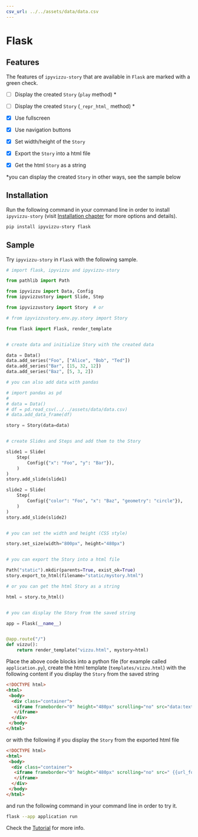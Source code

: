 ```yaml
---
csv_url: ../../assets/data/data.csv
---
```


# Flask

## Features

The features of `ipyvizzu-story` that are available in `Flask` are marked with a
green check.

- [ ] Display the created `Story` (`play` method) \*

- [ ] Display the created `Story` (`_repr_html_` method) \*

- [x] Use fullscreen

- [x] Use navigation buttons

- [x] Set width/height of the `Story`

- [x] Export the `Story` into a html file

- [x] Get the html `Story` as a string

\*you can display the created `Story` in other ways, see the sample below

## Installation

Run the following command in your command line in order to install
`ipyvizzu-story` (visit [Installation chapter](../../installation.md) for more
options and details).

```sh
pip install ipyvizzu-story flask
```

## Sample

Try `ipyvizzu-story` in `Flask` with the following sample.

```python
# import flask, ipyvizzu and ipyvizzu-story

from pathlib import Path

from ipyvizzu import Data, Config
from ipyvizzustory import Slide, Step

from ipyvizzustory import Story  # or

# from ipyvizzustory.env.py.story import Story

from flask import Flask, render_template


# create data and initialize Story with the created data

data = Data()
data.add_series("Foo", ["Alice", "Bob", "Ted"])
data.add_series("Bar", [15, 32, 12])
data.add_series("Baz", [5, 3, 2])

# you can also add data with pandas

# import pandas as pd
#
# data = Data()
# df = pd.read_csv(../../assets/data/data.csv)
# data.add_data_frame(df)

story = Story(data=data)


# create Slides and Steps and add them to the Story

slide1 = Slide(
    Step(
        Config({"x": "Foo", "y": "Bar"}),
    )
)
story.add_slide(slide1)

slide2 = Slide(
    Step(
        Config({"color": "Foo", "x": "Baz", "geometry": "circle"}),
    )
)
story.add_slide(slide2)


# you can set the width and height (CSS style)

story.set_size(width="800px", height="480px")


# you can export the Story into a html file

Path("static").mkdir(parents=True, exist_ok=True)
story.export_to_html(filename="static/mystory.html")

# or you can get the html Story as a string

html = story.to_html()


# you can display the Story from the saved string

app = Flask(__name__)


@app.route("/")
def vizzu():
    return render_template("vizzu.html", mystory=html)
```

Place the above code blocks into a python file (for example called
`application.py`), create the html template (`templates/vizzu.html`) with the
following content if you display the `Story` from the saved string

```html
<!DOCTYPE html>
<html>
 <body>
  <div class="container">
   <iframe frameborder="0" height="480px" scrolling="no" src="data:text/html, {{ mystory }}" width="800px">
   </iframe>
  </div>
 </body>
</html>

```

or with the following if you display the `Story` from the exported html file

```html
<!DOCTYPE html>
<html>
 <body>
  <div class="container">
   <iframe frameborder="0" height="480px" scrolling="no" src=" {{url_for('static', filename='/mystory.html')}}" width="800px">
   </iframe>
  </div>
 </body>
</html>

```

and run the following command in your command line in order to try it.

```sh
flask --app application run
```

Check the [Tutorial](../../tutorial/index.md) for more info.
